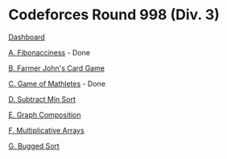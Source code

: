 # Codeforces Round 998 (Div. 3)

[Dashboard](https://codeforces.com/contest/2060)

[A. Fibonacciness](https://codeforces.com/contest/2060/problem/A) - Done

[B. Farmer John's Card Game](https://codeforces.com/contest/2060/problem/B)

[C. Game of Mathletes](https://codeforces.com/contest/2060/problem/C) - Done

[D. Subtract Min Sort](https://codeforces.com/contest/2060/problem/D)

[E. Graph Composition](https://codeforces.com/contest/2060/problem/E)

[F. Multiplicative Arrays](https://codeforces.com/contest/2060/problem/F)

[G. Bugged Sort](https://codeforces.com/contest/2060/problem/G)
